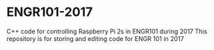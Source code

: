 # ENGR101-2017
C++ code for controlling Raspberry Pi 2s in ENGR101 during 2017
This repository is for storing and editing code for ENGR 101 in 2017

